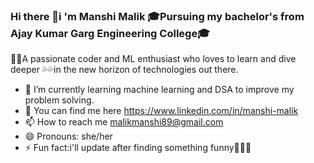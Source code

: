 ### Hi there 👋i 'm Manshi Malik 🎓Pursuing my bachelor's from Ajay Kumar Garg Engineering College🎓
🧚‍♂️A passionate coder and ML enthusiast who loves to learn and dive deeper 💦💦in the new horizon of technologies out there.

- 🌱 I’m currently learning machine learning and DSA to improve my problem solving.
- 💬 You can find me here https://www.linkedin.com/in/manshi-malik
- 📫 How to reach me malikmanshi89@gmail.com
- 😄 Pronouns: she/her
- ⚡ Fun fact:i'll update after finding something funny🌝😂😂
